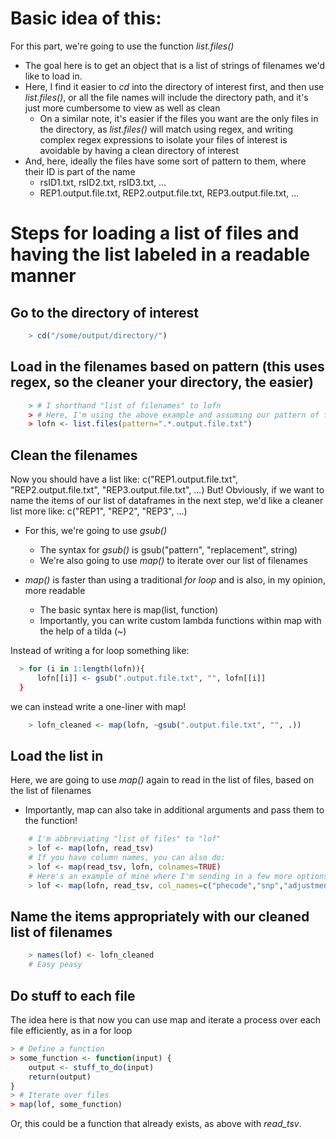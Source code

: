 # Basic idea of this: 
For this part, we're going to use the function *list.files()*
- The goal here is to get an object that is a list of strings of filenames we'd like to load in.
- Here, I find it easier to *cd* into the directory of interest first, and then use *list.files()*, or all the file names will include the directory path, and it's just more cumbersome to view as well as clean
  - On a similar note, it's easier if the files you want are the only files in the directory, as *list.files()* will match using regex, and writing complex regex expressions to isolate your files of interest is avoidable by having a clean directory of interest
- And, here, ideally the files have some sort of pattern to them, where their ID is part of the name
    - rsID1.txt, rsID2.txt, rsID3.txt, ... 
    - REP1.output.file.txt, REP2.output.file.txt, REP3.output.file.txt, ...


# Steps for loading a list of files and having the list labeled in a readable manner
## Go to the directory of interest
```R
    > cd("/some/output/directory/")
```
## Load in the filenames based on pattern (this uses regex, so the cleaner your directory, the easier)
```R
    > # I shorthand "list of filenames" to lofn
    > # Here, I'm using the above example and assuming our pattern of files is: REP1.output.file.txt, REP2.output.file.txt, REP3.output.file.txt, ...
    > lofn <- list.files(pattern=".*.output.file.txt")
```
## Clean the filenames
Now you should have a list like: c("REP1.output.file.txt", "REP2.output.file.txt", "REP3.output.file.txt", ...)
But! Obviously, if we want to name the items of our list of dataframes in the next step, we'd like a cleaner list more like: c("REP1", "REP2", "REP3", ...)
- For this, we're going to use *gsub()*
  - The syntax for *gsub()* is gsub("pattern", "replacement", string)
  - We're also going to use *map()* to iterate over our list of filenames

- *map()* is faster than using a traditional *for loop* and is also, in my opinion, more readable 
    - The basic syntax here is map(list, function)
    - Importantly, you can write custom lambda functions within map with the help of a tilda (~) 

Instead of writing a for loop something like: 
```R
  > for (i in 1:length(lofn)){
      lofn[[i]] <- gsub(".output.file.txt", "", lofn[[i]]
  }
```
we can instead write a one-liner with map!
```R
    > lofn_cleaned <- map(lofn, ~gsub(".output.file.txt", "", .))
```

## Load the list in
Here, we are going to use *map()* again to read in the list of files, based on the list of filenames
- Importantly, map can also take in additional arguments and pass them to the function!
```R
    # I'm abbreviating "list of files" to "lof"
    > lof <- map(lofn, read_tsv)
    # If you have column names, you can also do: 
    > lof <- map(read_tsv, lofn, colnames=TRUE)
    # Here's an example of mine where I'm sending in a few more options
    > lof <- map(lofn, read_tsv, col_names=c("phecode","snp","adjustment","beta","SE","OR","pvalue","type","n_total","n_cases","n_controls","HWE_p","allele_freq","n_no_snp","note","bonferroni","fdr"), skip = 1)
```

## Name the items appropriately with our cleaned list of filenames
```R
    > names(lof) <- lofn_cleaned
    # Easy peasy
```

## Do stuff to each file
The idea here is that now you can use map and iterate a process over each file efficiently, as in a for loop
```R
> # Define a function
> some_function <- function(input) {
    output <- stuff_to_do(input)
    return(output)
}
> # Iterate over files
> map(lof, some_function)
```
Or, this could be a function that already exists, as above with *read_tsv*.

